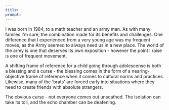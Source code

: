```yaml
---
title: 
prompt: 
---
```


I was born in 1984, to a math teacher and an army man. As with many familes I'm sure, the combination made for its benefits and challenges. One difference that I experienced from a very young age was my frequent moves, as the Army seemed to always need us in a new place. The world of the army is one that deserves its own exposition - however the point I raise is one of frequent movement. 

A shifting frame of reference for a child going through adolescense is both a blessing and a curse - the blessing comes in the form of a nearing-objective frame of reference when it comes to cultural norms and practices. Likewise, many of the 'brats' are forced early into situations where they need to create friends with absolute strangers. 

The obvious curse - not everyone comes out unscathed. The isolation can take its toll, and the echo chamber can be deafening. 

